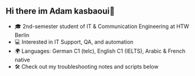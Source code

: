 ## Hi there im Adam kasbaoui👋
- 🎓 2nd-semester student of IT & Communication Engineering at HTW Berlin
- 💻 Interested in IT Support, QA, and automation
- 🌍 Languages: German C1 (telc), English C1 (IELTS), Arabic & French native
- 🛠️ Check out my troubleshooting notes and scripts below


